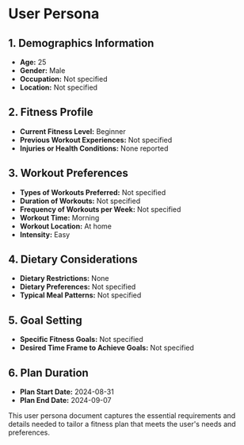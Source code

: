 # User Persona

## 1. Demographics Information
- **Age:** 25
- **Gender:** Male
- **Occupation:** Not specified
- **Location:** Not specified

## 2. Fitness Profile
- **Current Fitness Level:** Beginner
- **Previous Workout Experiences:** Not specified
- **Injuries or Health Conditions:** None reported

## 3. Workout Preferences
- **Types of Workouts Preferred:** Not specified
- **Duration of Workouts:** Not specified
- **Frequency of Workouts per Week:** Not specified
- **Workout Time:** Morning
- **Workout Location:** At home
- **Intensity:** Easy

## 4. Dietary Considerations
- **Dietary Restrictions:** None
- **Dietary Preferences:** Not specified
- **Typical Meal Patterns:** Not specified

## 5. Goal Setting
- **Specific Fitness Goals:** Not specified
- **Desired Time Frame to Achieve Goals:** Not specified

## 6. Plan Duration
- **Plan Start Date:** 2024-08-31
- **Plan End Date:** 2024-09-07

This user persona document captures the essential requirements and details needed to tailor a fitness plan that meets the user's needs and preferences.